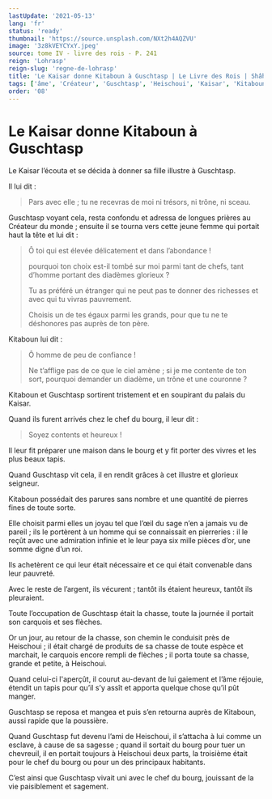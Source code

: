 ```yaml
---
lastUpdate: '2021-05-13'
lang: 'fr'
status: 'ready'
thumbnail: 'https://source.unsplash.com/NXt2h4AQZVU'
image: '3z8kVEYCYxY.jpeg'
source: tome IV - livre des rois - P. 241
reign: 'Lohrasp'
reign-slug: 'regne-de-lohrasp'
title: 'Le Kaisar donne Kitaboun à Guschtasp | Le Livre des Rois | Shâhnâmeh'
tags: ['âme', 'Créateur', 'Guschtasp', 'Heischoui', 'Kaisar', 'Kitaboun']
order: '08'
---
```


# Le Kaisar donne Kitaboun à Guschtasp

Le Kaisar l’écouta et se décida à donner sa fille illustre à Guschtasp.

Il lui dit :

> Pars avec elle ; tu ne recevras de moi ni trésors, ni trône, ni sceau.

Guschtasp voyant cela, resta confondu et adressa de longues prières au Créateur du monde ; ensuite il se tourna vers cette jeune femme qui portait haut la tête et lui dit :

> Ô toi qui est élevée délicatement et dans l’abondance !
>
> pourquoi ton choix est-il tombé sur moi parmi tant de chefs, tant d’homme portant des diadèmes glorieux ?
>
> Tu as préféré un étranger qui ne peut pas te donner des richesses et avec qui tu vivras pauvrement.
>
> Choisis un de tes égaux parmi les grands, pour que tu ne te déshonores pas auprès de ton père.

Kitaboun lui dit :

> Ô homme de peu de confiance !
>
> Ne t’afflige pas de ce que le ciel amène ; si je me contente de ton sort, pourquoi demander un diadème, un trône et une couronne ?

Kitaboun et Guschtasp sortirent tristement et en soupirant du palais du Kaisar.

Quand ils furent arrivés chez le chef du bourg, il leur dit :

> Soyez contents et heureux !

Il leur fit préparer une maison dans le bourg et y fit porter des vivres et les plus beaux tapis.

Quand Guschtasp vit cela, il en rendit grâces à cet illustre et glorieux seigneur.

Kitaboun possédait des parures sans nombre et une quantité de pierres fines de toute sorte.

Elle choisit parmi elles un joyau tel que l’œil du sage n’en a jamais vu de pareil ; ils le portèrent à un homme qui se connaissait en pierreries : il le reçût avec une admiration infinie et le leur paya six mille pièces d’or, une somme digne d’un roi.

Ils achetèrent ce qui leur était nécessaire et ce qui était convenable dans leur pauvreté.

Avec le reste de l’argent, ils vécurent ; tantôt ils étaient heureux, tantôt ils pleuraient.

Toute l’occupation de Guschtasp était la chasse, toute la journée il portait son carquois et ses flèches.

Or un jour, au retour de la chasse, son chemin le conduisit près de Heischoui ; il était chargé de produits de sa chasse de toute espèce et marchait, le carquois encore rempli de flèches ; il porta toute sa chasse, grande et petite, à Heischoui.

Quand celui-ci l'aperçût, il courut au-devant de lui gaiement et l’âme réjouie, étendit un tapis pour qu’il s’y assît et apporta quelque chose qu’il pût manger.

Guschtasp se reposa et mangea et puis s’en retourna auprès de Kitaboun, aussi rapide que la poussière.

Quand Guschtasp fut devenu l’ami de Heischoui, il s’attacha à lui comme un esclave, à cause de sa sagesse ; quand il sortait du bourg pour tuer un chevreuil, il en portait toujours à Heischoui deux parts, la troisième était pour le chef du bourg ou pour un des principaux habitants.

C’est ainsi que Guschtasp vivait uni avec le chef du bourg, jouissant de la vie paisiblement et sagement.
